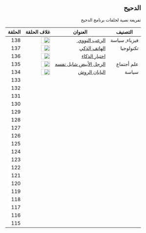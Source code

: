 <div dir="rtl">

<h2 dir="rtl">الدحيح</h2>
<p dir="rtl"> تفريغة نصية لحلقات برنامج الدحيح <p>





| التصنيف       | العنوان                                     | غلاف الحلقة                                                  | الحلقة |
| ------------- | ------------------------------------------- | ------------------------------------------------------------ | ------ |
| فيزياء, سياسة | <a href="episodes/138.md">الرعب النووي </a> | <image width="60%" height="70%" src="https://i.ytimg.com/vi/fPYCDLymh4Q/hqdefault.jpg?sqp=-oaymwEZCNACELwBSFXyq4qpAwsIARUAAIhCGAFwAQ==&rs=AOn4CLDAhRRXcZywAeP8T7C6NRQZyytorQ">  <a href="https://www.youtube.com/watch?v=fPYCDLymh4Q"></a></image> | 138    |
| تكنولوجيا     | <a href="">الهاتف الذكي </a>                | <image width="60%" height="70%" src="https://i.ytimg.com/vi/P6Dqi2DZHYU/hqdefault.jpg?sqp=-oaymwEZCPYBEIoBSFXyq4qpAwsIARUAAIhCGAFwAQ==&rs=AOn4CLCybh-SFLGL1QKjsbN9Pa8PpJdzpA"> </image> | 137    |
|               | <a href=""> اختبار الذكاء </a>              | <image width="60%" height="70%" src="https://i.ytimg.com/vi/bkqGAcAmyJc/hqdefault.jpg?sqp=-oaymwEZCPYBEIoBSFXyq4qpAwsIARUAAIhCGAFwAQ==&rs=AOn4CLCc-_AgZHREIIcu4SZnf90ILaaCiQ"> </image> | 136    |
| علم أجتماع    | <a href=""> الرجل الأبيض شايل نفسه </a>     | <image width="60%" height="70%" src="https://i.ytimg.com/vi/mP6Psd6YcQI/hqdefault.jpg?sqp=-oaymwEZCPYBEIoBSFXyq4qpAwsIARUAAIhCGAFwAQ==&rs=AOn4CLBvfuDBjKB1Tx42KHQxyre1NcoAHg"> </image> | 135    |
| سياسة         | <a href=""> اليابان الروش </a>              | <image width="60%" height="70%" src="https://i.ytimg.com/vi/UuwA_avpd8o/hqdefault.jpg?sqp=-oaymwEZCPYBEIoBSFXyq4qpAwsIARUAAIhCGAFwAQ==&rs=AOn4CLAn_zxgcX9F7NKNTlksRJSAxvj9Tg"> </image> | 134    |
|               |                                             |                                                              | 133    |
|               |                                             |                                                              | 132    |
|               |                                             |                                                              | 131    |
|               |                                             |                                                              | 130    |
|               |                                             |                                                              | 129    |
|               |                                             |                                                              | 128    |
|               |                                             |                                                              | 127    |
|               |                                             |                                                              | 126    |
|               |                                             |                                                              | 125    |
|               |                                             |                                                              | 124    |
|               |                                             |                                                              | 123    |
|               |                                             |                                                              | 122    |
|               |                                             |                                                              | 121    |
|               |                                             |                                                              | 120    |
|               |                                             |                                                              | 119    |
|               |                                             |                                                              | 118    |
|               |                                             |                                                              | 117    |
|               |                                             |                                                              | 116    |
|               |                                             |                                                              | 115    |



</div>
